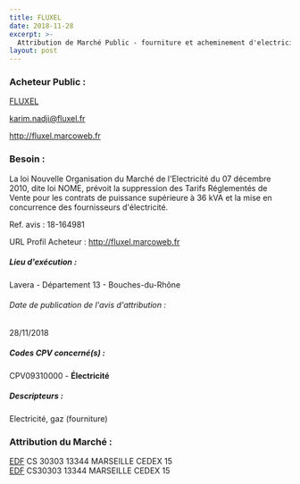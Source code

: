 ```yaml
---
title: FLUXEL
date: 2018-11-28
excerpt: >-
  Attribution de Marché Public - fourniture et acheminement d'electricite pour fluxel s.a.s
layout: post
---
```


### Acheteur Public : 
<a href="/acheteur-139/siren-530042662"> FLUXEL</a><br/>



karim.nadji@fluxel.fr


http://fluxel.marcoweb.fr
### Besoin :

La loi Nouvelle Organisation du Marché de l'Electricité du 07 décembre 2010, dite loi NOME, prévoit la suppression des Tarifs Réglementés de Vente pour les contrats de puissance supérieure à 36 kVA et la mise en concurrence des fournisseurs d'électricité.

Ref. avis : 18-164981

URL Profil Acheteur : http://fluxel.marcoweb.fr

##### Lieu d'exécution :

Lavera - Département 13 - Bouches-du-Rhône

###### Date de publication de l'avis d'attribution : 
28/11/2018

##### Codes CPV concerné(s) :
CPV09310000 - **Électricité** <br/>

##### Descripteurs :
Electricité, gaz (fourniture) <br/>

### Attribution du Marché :
<a href="/entreprise-572/siren-552081317"> EDF</a>    CS 30303 13344 MARSEILLE CEDEX 15 <br/>
<a href="/entreprise-572/siren-552081317"> EDF</a>    CS30303 13344 MARSEILLE CEDEX 15 <br/>
